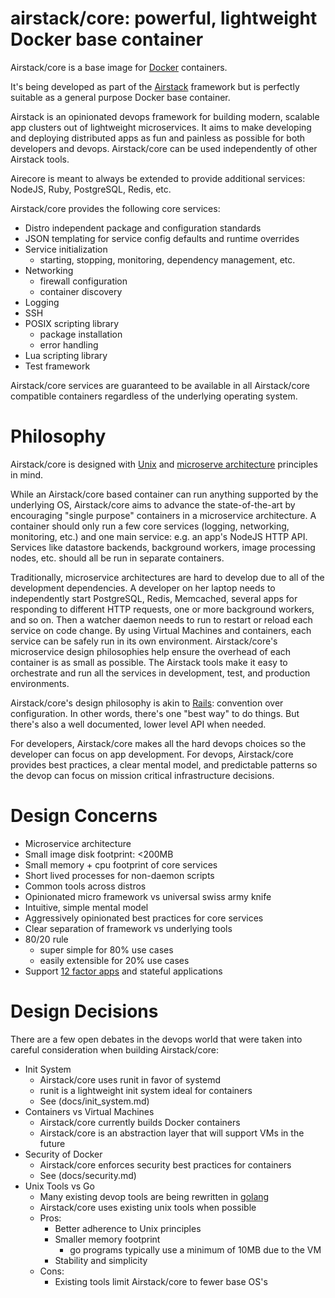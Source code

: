 # airstack/core: powerful, lightweight Docker base container

Airstack/core is a base image for [Docker](https://www.docker.com/) containers.

It's being developed as part of the [Airstack](http://www.airstack.io)
framework but is perfectly suitable as a general purpose Docker base container.

Airstack is an opinionated devops framework for building modern, scalable app
clusters out of lightweight microservices. It aims to make developing and
deploying distributed apps as fun and painless as possible for both developers
and devops. Airstack/core can be used independently of other Airstack tools.

Airecore is meant to always be extended to provide additional services:
NodeJS, Ruby, PostgreSQL, Redis, etc.

Airstack/core provides the following core services:

- Distro independent package and configuration standards
- JSON templating for service config defaults and runtime overrides
- Service initialization
  - starting, stopping, monitoring, dependency management, etc.
- Networking
  - firewall configuration
  - container discovery
- Logging
- SSH
- POSIX scripting library
  - package installation
  - error handling
- Lua scripting library
- Test framework

Airstack/core services are guaranteed to be available in all Airstack/core compatible
containers regardless of the underlying operating system.


# Philosophy

Airstack/core is designed with
[Unix](http://en.wikipedia.org/wiki/Unix_philosophy) and
[microserve architecture](http://en.wikipedia.org/wiki/Service-oriented_architecture)
principles in mind.

While an Airstack/core based container can run anything supported by the underlying
OS, Airstack/core aims to advance the state-of-the-art by encouraging "single purpose"
containers in a microservice architecture. A container should only run a few
core services (logging, networking, monitoring, etc.) and one main service:
e.g. an app's NodeJS HTTP API. Services like datastore backends, background
workers, image processing nodes, etc. should all be run in separate containers.

Traditionally, microservice architectures are hard to develop due to all of the
development dependencies. A developer on her laptop needs to independently
start PostgreSQL, Redis, Memcached, several apps for responding to different
HTTP requests, one or more background workers, and so on. Then a watcher daemon
needs to run to restart or reload each service on code change. By using Virtual
Machines and containers, each service can be safely run in its own environment.
Airstack/core's microservice design philosophies help ensure the overhead of each
container is as small as possible. The Airstack tools make it easy to
orchestrate and run all the services in development, test, and production
environments.

Airstack/core's design philosophy is akin to
[Rails](http://en.wikipedia.org/wiki/Ruby_on_Rails#Philosophy_and_design):
convention over configuration. In other words, there's one "best way" to do
things. But there's also a well documented, lower level API when needed.

For developers, Airstack/core makes all the hard devops choices so the developer can
focus on app development. For devops, Airstack/core provides best practices, a clear
mental model, and predictable patterns so the devop can focus on mission
critical infrastructure decisions.

# Design Concerns

- Microservice architecture
- Small image disk footprint: <200MB
- Small memory + cpu footprint of core services
- Short lived processes for non-daemon scripts
- Common tools across distros
- Opinionated micro framework vs universal swiss army knife
- Intuitive, simple mental model
- Aggressively opinionated best practices for core services
- Clear separation of framework vs underlying tools
- 80/20 rule
  - super simple for 80% use cases
  - easily extensible for 20% use cases
- Support [12 factor apps](http://12factor.net/) and stateful applications


# Design Decisions

There are a few open debates in the devops world that were taken into careful
consideration when building Airstack/core:

- Init System
  - Airstack/core uses runit in favor of systemd
  - runit is a lightweight init system ideal for containers
  - See (docs/init_system.md)
- Containers vs Virtual Machines
  - Airstack/core currently builds Docker containers
  - Airstack/core is an abstraction layer that will support VMs in the future
- Security of Docker
  - Airstack/core enforces security best practices for containers
  - See (docs/security.md)
- Unix Tools vs Go
  - Many existing devop tools are being rewritten in [golang](http://golang.org/)
  - Airstack/core uses existing unix tools when possible
  - Pros:
    - Better adherence to Unix principles
    - Smaller memory footprint
      - go programs typically use a minimum of 10MB due to the VM
    - Stability and simplicity
  - Cons:
    - Existing tools limit Airstack/core to fewer base OS's

